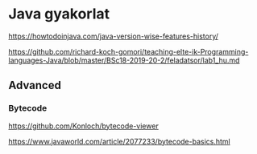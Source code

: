 # Java gyakorlat

https://howtodoinjava.com/java-version-wise-features-history/

https://github.com/richard-koch-gomori/teaching-elte-ik-Programming-languages-Java/blob/master/BSc18-2019-20-2/feladatsor/lab1_hu.md

## Advanced

### Bytecode

https://github.com/Konloch/bytecode-viewer

https://www.javaworld.com/article/2077233/bytecode-basics.html
